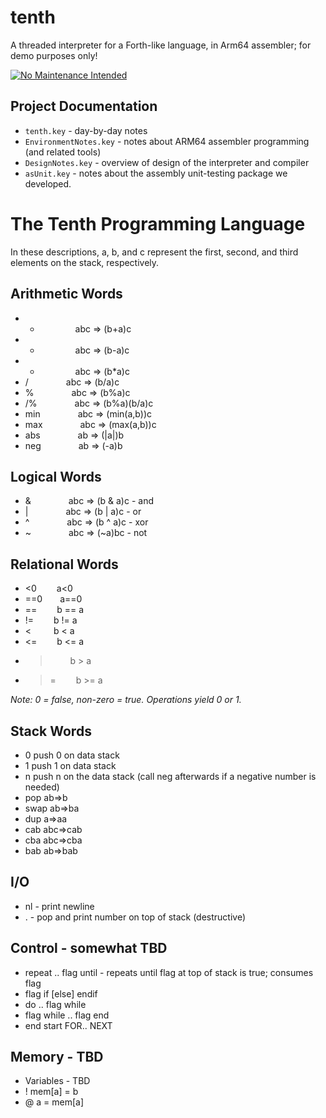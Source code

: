# tenth
A threaded interpreter for a Forth-like language, in Arm64 assembler; for demo purposes only!

[![No Maintenance Intended](http://unmaintained.tech/badge.svg)](http://unmaintained.tech/)

## Project Documentation
* `tenth.key` - day-by-day notes
* `EnvironmentNotes.key` - notes about ARM64 assembler programming (and related tools)
* `DesignNotes.key` - overview of design of the interpreter and compiler
* `asUnit.key` - notes about the assembly unit-testing package we developed. 


# The Tenth Programming Language
In these descriptions, a, b, and c represent the first, second, and third elements on the stack, respectively.

## Arithmetic Words
* + &emsp;&emsp;&emsp;&emsp;abc ⇒ (b+a)c
* - &emsp;&emsp;&emsp;&emsp;abc ⇒ (b-a)c
* * &emsp;&emsp;&emsp;&emsp;abc ⇒ (b*a)c
* / &emsp;&emsp;&emsp;&emsp;abc ⇒ (b/a)c
* % &emsp;&emsp;&emsp;&emsp;abc ⇒ (b%a)c
* /% &emsp;&emsp;&emsp;&emsp;abc ⇒ (b%a)(b/a)c
* min &emsp;&emsp;&emsp;&emsp;abc ⇒ (min(a,b))c
* max &emsp;&emsp;&emsp;&emsp;abc ⇒ (max(a,b))c
* abs &emsp;&emsp;&emsp;&emsp;ab ⇒ (|a|)b
* neg &emsp;&emsp;&emsp;&emsp;ab ⇒ (-a)b

## Logical Words
* & &emsp;&emsp;&emsp;&emsp;abc ⇒ (b & a)c - and
* | &emsp;&emsp;&emsp;&emsp;abc ⇒ (b | a)c - or
* ^ &emsp;&emsp;&emsp;&emsp;abc ⇒ (b ^ a)c - xor
* ~ &emsp;&emsp;&emsp;&emsp;abc ⇒ (~a)bc - not

## Relational Words
* &lt;0   a&lt;0
* ==0  a==0
* ==   b == a
* !=   b != a
* &lt;    b &lt; a
* &lt;=   b &lt;= a
* >    b > a
* >=   b >= a

*Note: 0 = false, non-zero = true. Operations yield 0 or 1.*

## Stack Words
* 0    push 0 on data stack
* 1    push 1 on data stack
* n    push n on the data stack (call neg afterwards if a negative number is needed)
* pop    ab⇒b
* swap  ab⇒ba
* dup   a⇒aa 
* cab  abc⇒cab
* cba  abc⇒cba
* bab  ab⇒bab

## I/O
* nl - print newline
* . - pop and print number on top of stack (destructive)

## Control - somewhat TBD
* repeat .. flag until - repeats until flag at top of stack is true; consumes flag
* flag if [else] endif
* do .. flag while
* flag while .. flag end
* end start FOR.. NEXT

## Memory - TBD
* Variables - TBD
* !   mem[a] = b
* @   a = mem[a]


